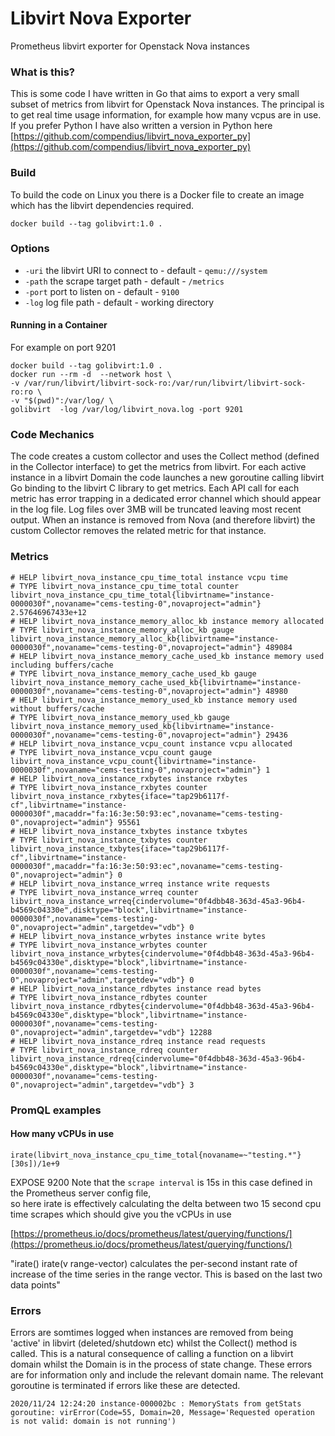# Libvirt Nova Exporter
Prometheus libvirt exporter for Openstack Nova instances


### What is this?

This is some code I have written in Go that aims to export a very small subset of metrics from libvirt for Openstack Nova instances.
The principal is to get real time usage information, for example how many vcpus are in use.
If you prefer Python I have also written a version in Python here [https://github.com/compendius/libvirt_nova_exporter_py](https://github.com/compendius/libvirt_nova_exporter_py)

### Build

To build the code on Linux you there is a Docker file to create an image which has the libvirt dependencies required.

```
docker build --tag golibvirt:1.0 . 
```


### Options  

 * ```-uri``` the libvirt URI to connect to -  default - ```qemu:///system```
 * ```-path``` the scrape target path  - default - ```/metrics```
 * ```-port``` port to listen on  - default - ```9100```
 * ```-log``` log file path  - default - working directory

#### Running in a Container

For example on port 9201

```
docker build --tag golibvirt:1.0 .
docker run --rm -d  --network host \ 
-v /var/run/libvirt/libvirt-sock-ro:/var/run/libvirt/libvirt-sock-ro:ro \
-v "$(pwd)":/var/log/ \
golibvirt  -log /var/log/libvirt_nova.log -port 9201
```
### Code Mechanics

The code creates a custom collector and uses the Collect method (defined in the Collector interface) to get the metrics from libvirt. 
For each active instance in a libvirt Domain the code launches a new goroutine calling libvirt Go binding to the libvirt C library
to get metrics. Each API call for each metric has error trapping in a dedicated error channel which should appear in the log file.
Log files over 3MB will be truncated leaving most recent output.
When an instance is removed from Nova (and therefore libvirt) the custom Collector removes the related metric for that instance.

### Metrics


```
# HELP libvirt_nova_instance_cpu_time_total instance vcpu time
# TYPE libvirt_nova_instance_cpu_time_total counter
libvirt_nova_instance_cpu_time_total{libvirtname="instance-0000030f",novaname="cems-testing-0",novaproject="admin"} 2.57646967433e+12
# HELP libvirt_nova_instance_memory_alloc_kb instance memory allocated
# TYPE libvirt_nova_instance_memory_alloc_kb gauge
libvirt_nova_instance_memory_alloc_kb{libvirtname="instance-0000030f",novaname="cems-testing-0",novaproject="admin"} 489084
# HELP libvirt_nova_instance_memory_cache_used_kb instance memory used including buffers/cache
# TYPE libvirt_nova_instance_memory_cache_used_kb gauge
libvirt_nova_instance_memory_cache_used_kb{libvirtname="instance-0000030f",novaname="cems-testing-0",novaproject="admin"} 48980
# HELP libvirt_nova_instance_memory_used_kb instance memory used without buffers/cache
# TYPE libvirt_nova_instance_memory_used_kb gauge
libvirt_nova_instance_memory_used_kb{libvirtname="instance-0000030f",novaname="cems-testing-0",novaproject="admin"} 29436
# HELP libvirt_nova_instance_vcpu_count instance vcpu allocated
# TYPE libvirt_nova_instance_vcpu_count gauge
libvirt_nova_instance_vcpu_count{libvirtname="instance-0000030f",novaname="cems-testing-0",novaproject="admin"} 1
# HELP libvirt_nova_instance_rxbytes instance rxbytes
# TYPE libvirt_nova_instance_rxbytes counter
libvirt_nova_instance_rxbytes{iface="tap29b6117f-cf",libvirtname="instance-0000030f",macaddr="fa:16:3e:50:93:ec",novaname="cems-testing-0",novaproject="admin"} 95561
# HELP libvirt_nova_instance_txbytes instance txbytes
# TYPE libvirt_nova_instance_txbytes counter
libvirt_nova_instance_txbytes{iface="tap29b6117f-cf",libvirtname="instance-0000030f",macaddr="fa:16:3e:50:93:ec",novaname="cems-testing-0",novaproject="admin"} 0
# HELP libvirt_nova_instance_wrreq instance write requests
# TYPE libvirt_nova_instance_wrreq counter
libvirt_nova_instance_wrreq{cindervolume="0f4dbb48-363d-45a3-96b4-b4569c04330e",disktype="block",libvirtname="instance-0000030f",novaname="cems-testing-0",novaproject="admin",targetdev="vdb"} 0
# HELP libvirt_nova_instance_wrbytes instance write bytes
# TYPE libvirt_nova_instance_wrbytes counter
libvirt_nova_instance_wrbytes{cindervolume="0f4dbb48-363d-45a3-96b4-b4569c04330e",disktype="block",libvirtname="instance-0000030f",novaname="cems-testing-0",novaproject="admin",targetdev="vdb"} 0
# HELP libvirt_nova_instance_rdbytes instance read bytes
# TYPE libvirt_nova_instance_rdbytes counter
libvirt_nova_instance_rdbytes{cindervolume="0f4dbb48-363d-45a3-96b4-b4569c04330e",disktype="block",libvirtname="instance-0000030f",novaname="cems-testing-0",novaproject="admin",targetdev="vdb"} 12288
# HELP libvirt_nova_instance_rdreq instance read requests
# TYPE libvirt_nova_instance_rdreq counter
libvirt_nova_instance_rdreq{cindervolume="0f4dbb48-363d-45a3-96b4-b4569c04330e",disktype="block",libvirtname="instance-0000030f",novaname="cems-testing-0",novaproject="admin",targetdev="vdb"} 3

```

### PromQL examples
#### How many vCPUs in use


```irate(libvirt_nova_instance_cpu_time_total{novaname=~"testing.*"}[30s])/1e+9```

EXPOSE 9200
Note that the ```scrape interval``` is 15s in this case defined in the Prometheus server config file,  
so here irate is effectively calculating the delta between two 15 second cpu time scrapes which should give you the vCPUs in use

[https://prometheus.io/docs/prometheus/latest/querying/functions/](https://prometheus.io/docs/prometheus/latest/querying/functions/)

"irate()
irate(v range-vector) calculates the per-second instant rate of increase of the time series in the range vector. This is based on the last two data points"


### Errors

Errors are somtimes logged when instances are removed from being 'active' in libvirt (deleted/shutdown etc) whilst the Collect() method is called. This is a natural consequence of calling a function on a libvirt domain
whilst the Domain is in the process of state change. These errors are for information only and include the relevant domain name. The relevant goroutine is terminated if errors like these are detected.

```
2020/11/24 12:24:20 instance-000002bc : MemoryStats from getStats goroutine: virError(Code=55, Domain=20, Message='Requested operation is not valid: domain is not running')
``` 
